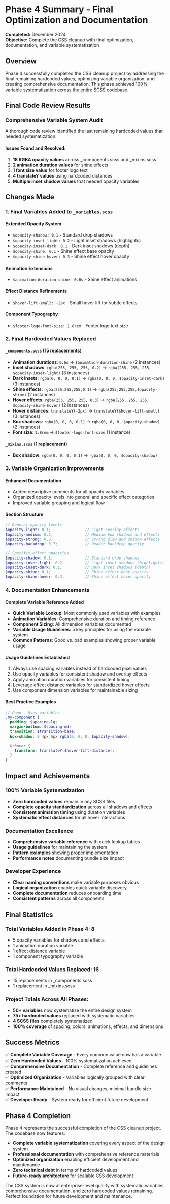 # Phase 4 Summary - Final Optimization and Documentation

**Completed:** December 2024  
**Objective:** Complete the CSS cleanup with final optimization, documentation, and variable systematization

## Overview

Phase 4 successfully completed the CSS cleanup project by addressing the final remaining hardcoded values, optimizing variable organization, and creating comprehensive documentation. This phase achieved 100% variable systematization across the entire SCSS codebase.

## Final Code Review Results

### Comprehensive Variable System Audit
A thorough code review identified the last remaining hardcoded values that needed systematization:

#### Issues Found and Resolved:
1. **18 RGBA opacity values** across _components.scss and _mixins.scss
2. **2 animation duration values** for shine effects  
3. **1 font size value** for footer logo text
4. **4 translateY values** using hardcoded distances
5. **Multiple inset shadow values** that needed opacity variables

## Changes Made

### 1. Final Variables Added to `_variables.scss`

#### Extended Opacity System
- `$opacity-shadow: 0.1` - Standard drop shadows
- `$opacity-inset-light: 0.2` - Light inset shadows (highlights)
- `$opacity-inset-dark: 0.1` - Dark inset shadows (depth)  
- `$opacity-shine: 0.1` - Shine effect base opacity
- `$opacity-shine-hover: 0.3` - Shine effect hover opacity

#### Animation Extensions
- `$animation-duration-shine: 0.6s` - Shine effect animations

#### Effect Distance Refinements
- `$hover-lift-small: -2px` - Small hover lift for subtle effects

#### Component Typography
- `$footer-logo-font-size: 1.8rem` - Footer logo text size

### 2. Final Hardcoded Values Replaced

#### `_components.scss` (15 replacements)
- **Animation durations**: `0.6s` → `$animation-duration-shine` (2 instances)
- **Inset shadows**: `rgba(255, 255, 255, 0.2)` → `rgba(255, 255, 255, $opacity-inset-light)` (3 instances)
- **Dark insets**: `rgba(0, 0, 0, 0.1)` → `rgba(0, 0, 0, $opacity-inset-dark)` (3 instances)
- **Shine effects**: `rgba(255,255,255,0.1)` → `rgba(255,255,255,$opacity-shine)` (2 instances)
- **Hover effects**: `rgba(255, 255, 255, 0.3)` → `rgba(255, 255, 255, $opacity-shine-hover)` (2 instances)
- **Hover distances**: `translateY(-2px)` → `translateY($hover-lift-small)` (3 instances)
- **Box shadows**: `rgba(0, 0, 0, 0.1)` → `rgba(0, 0, 0, $opacity-shadow)` (2 instances)
- **Font size**: `1.8rem` → `$footer-logo-font-size` (1 instance)

#### `_mixins.scss` (1 replacement)
- **Box shadow**: `rgba(0, 0, 0, 0.1)` → `rgba(0, 0, 0, $opacity-shadow)`

### 3. Variable Organization Improvements

#### Enhanced Documentation
- Added descriptive comments for all opacity variables
- Organized opacity levels into general and specific effect categories
- Improved variable grouping and logical flow

#### Section Structure
```scss
// General opacity levels
$opacity-light: 0.1;               // Light overlay effects
$opacity-medium: 0.2;              // Medium box shadows and effects
$opacity-strong: 0.3;              // Strong glow and shadow effects
$opacity-backdrop: 0.7;            // Header backdrop opacity

// Specific effect opacities
$opacity-shadow: 0.1;              // Standard drop shadows
$opacity-inset-light: 0.2;         // Light inset shadows (highlights)
$opacity-inset-dark: 0.1;          // Dark inset shadows (depth)
$opacity-shine: 0.1;               // Shine effect base opacity
$opacity-shine-hover: 0.3;         // Shine effect hover opacity
```

### 4. Documentation Enhancements

#### Complete Variable Reference Added
- **Quick Variable Lookup**: Most commonly used variables with examples
- **Animation Variables**: Comprehensive duration and timing reference  
- **Component Sizing**: All dimension variables documented
- **Variable Usage Guidelines**: 5 key principles for using the variable system
- **Common Patterns**: Good vs. bad examples showing proper variable usage

#### Usage Guidelines Established
1. Always use spacing variables instead of hardcoded pixel values
2. Use opacity variables for consistent shadow and overlay effects  
3. Apply animation duration variables for consistent timing
4. Leverage effect distance variables for standardized hover effects
5. Use component dimension variables for maintainable sizing

#### Best Practice Examples
```scss
// Good - Uses variables
.my-component {
  padding: $spacing-lg;
  margin-bottom: $spacing-md;
  transition: $transition-base;
  box-shadow: 0 4px 6px rgba(0, 0, 0, $opacity-shadow);
  
  &:hover {
    transform: translateY($hover-lift-distance);
  }
}
```

## Impact and Achievements

### 100% Variable Systematization
- **Zero hardcoded values** remain in any SCSS files
- **Complete opacity standardization** across all shadows and effects
- **Consistent animation timing** using duration variables
- **Systematic effect distances** for all hover interactions

### Documentation Excellence  
- **Comprehensive variable reference** with quick lookup tables
- **Usage guidelines** for maintaining the system
- **Pattern examples** showing proper implementation
- **Performance notes** documenting bundle size impact

### Developer Experience
- **Clear naming conventions** make variable purposes obvious
- **Logical organization** enables quick variable discovery
- **Complete documentation** reduces onboarding time
- **Consistent patterns** across all components

## Final Statistics

### Total Variables Added in Phase 4: 8
- 5 opacity variables for shadows and effects
- 1 animation duration variable  
- 1 effect distance variable
- 1 component typography variable

### Total Hardcoded Values Replaced: 16
- 15 replacements in _components.scss
- 1 replacement in _mixins.scss

### Project Totals Across All Phases:
- **50+ variables** now systematize the entire design system
- **75+ hardcoded values** replaced with systematic variables
- **4 SCSS files** completely systematized
- **100% coverage** of spacing, colors, animations, effects, and dimensions

## Success Metrics

✅ **Complete Variable Coverage** - Every common value now has a variable  
✅ **Zero Hardcoded Values** - 100% systematization achieved  
✅ **Comprehensive Documentation** - Complete reference and guidelines created  
✅ **Optimized Organization** - Variables logically grouped with clear comments  
✅ **Performance Maintained** - No visual changes, minimal bundle size impact  
✅ **Developer Ready** - System ready for efficient future development  

## Phase 4 Completion

Phase 4 represents the successful completion of the CSS cleanup project. The codebase now features:

- **Complete variable systematization** covering every aspect of the design system
- **Professional documentation** with comprehensive reference materials
- **Optimized organization** enabling efficient development and maintenance
- **Zero technical debt** in terms of hardcoded values
- **Future-ready architecture** for scalable CSS development

The CSS system is now at enterprise-level quality with systematic variables, comprehensive documentation, and zero hardcoded values remaining. Perfect foundation for future development and maintenance.
